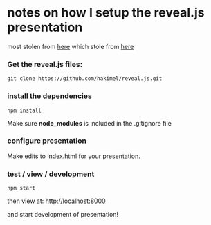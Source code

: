 # notes on how I setup the reveal.js presentation

most stolen from [here](https://stackoverflow.com/questions/31163633/how-to-host-a-reveal-js-presentation) which stole from [here](https://anbasile.github.io/posts/2015-12-25-hosting-reveal-pres-on-github/)

### Get the reveal.js files:

```
git clone https://github.com/hakimel/reveal.js.git
```

### install the dependencies
```
npm install
```

Make sure **node_modules** is included in the .gitignore file

### configure presentation

Make edits to index.html for your presentation.

### test / view / development

```npm start```

then view at: [http://localhost:8000]()

and start development of presentation!
